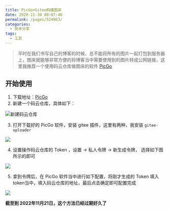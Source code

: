 ```yaml
---
title: PicGo+Gitee构建图床
date: 2020-11-30 00:07:46
permalink: /pages/524963/
categories:
  - 技术分享
tags:
  - 工具
---
```


> 平时在我们书写自己的博客的时候，总不能将所有的图片一起打包到服务器上，图床就能够非常方便的将博客当中需要使用到的图片转成公网链接，这里我推荐一个使用码云仓库做图床的软件 [PicGo](https://molunerfinn.com/PicGo/)

## 开始使用

1. 下载地址：[PicGo](https://molunerfinn.com/PicGo/)
2. 新建一个码云仓库，具体如下：

![新建码云仓库](https://dimples-yanjie.oss-cn-beijing.aliyuncs.com/blog/img/20201130001817.png)

3. 打开下载好的 PicGo 软件，安装 gitee 插件，这里有两种，我安装 `gitee-uploader`

![](https://dimples-yanjie.oss-cn-beijing.aliyuncs.com/blog/img/20201130002028.png)

4. 设置操作码云仓库的 Token ，设置 -> 私人令牌 -> 新生成令牌， 选择如下图所示的即可

![](https://dimples-yanjie.oss-cn-beijing.aliyuncs.com/blog/img/20201130002234.png)

5. 拿到令牌后，在 PicGo 软件当中进行如下配置，将刚才生成的 Token 填入 token当中，填入码云仓库的地址，最后点击确定即可配置完成

![](https://dimples-yanjie.oss-cn-beijing.aliyuncs.com/blog/img/20201130002356.png)



**截至到 2022年11月21日，这个方法已经过期好久了**